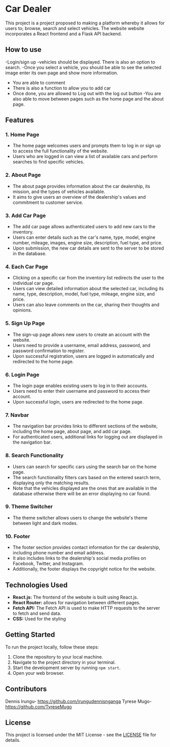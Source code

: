 # Car Dealer 
 This project is a project proposed to making a platform whereby it allows for users to; browse, search and select vehicles. The website website incorporates a React frontend and a Flask API backend.

 
## How to use
-Login/sign up
-vehicles should be displayed. There is also an option to search.
-Once you select a vehicle, you should be able to see the selected image enter its own page and show more information.
- You are able to comment
- There is also a function to allow you to add car
- Once done, you are allowed to Log out with the log out button
-You are also able to move between pages such as the home page and the about page.

## Features

### 1. Home Page

- The home page welcomes users and prompts them to log in or sign up to access the full functionality of the website.
- Users who are logged in can view a list of available cars and perform searches to find specific vehicles.

### 2. About Page

- The about page provides information about the car dealership, its mission, and the types of vehicles available.
- It aims to give users an overview of the dealership's values and commitment to customer service.

### 3. Add Car Page

- The add car page allows authenticated users to add new cars to the inventory.
- Users can enter details such as the car's name, type, model, engine number, mileage, images, engine size, description, fuel type, and price.
- Upon submission, the new car details are sent to the server to be stored in the database.

### 4. Each Car Page

- Clicking on a specific car from the inventory list redirects the user to the individual car page.
- Users can view detailed information about the selected car, including its name, type, description, model, fuel type, mileage, engine size, and price.
-  Users can also leave comments on the car, sharing their thoughts and opinions.

### 5. Sign Up Page

- The sign-up page allows new users to create an account with the website.
- Users need to provide a username, email address, password, and password confirmation to register.
- Upon successful registration, users are logged in automatically and redirected to the home page.

### 6. Login Page

- The login page enables existing users to log in to their accounts.
- Users need to enter their username and password to access their account.
- Upon successful login, users are redirected to the home page.

### 7. Navbar

- The navigation bar provides links to different sections of the website, including the home page, about page, and add car page.
- For authenticated users, additional links for logging out are displayed in the navigation bar.

### 8. Search Functionality

- Users can search for specific cars using the search bar on the home page.
- The search functionality filters cars based on the entered search term, displaying only the matching results.
-  Note that the vehicles displayed are the ones that are available in the database otherwise there will be an error displaying no car found.
### 9. Theme Switcher

- The theme switcher allows users to change the website's theme between light and dark modes.


### 10. Footer

- The footer section provides contact information for the car dealership, including phone number and email address.
- It also includes links to the dealership's social media profiles on Facebook, Twitter, and Instagram.
- Additionally, the footer displays the copyright notice for the website.

## Technologies Used

- **React.js:** The frontend of the website is built using React.js.
- **React Router:** allows for navigation between different pages.
- **Fetch API:** The Fetch API is used to make HTTP requests to the server to fetch and send data.
- **CSS:** Used for the styling

## Getting Started

To run the project locally, follow these steps:

1. Clone the repository to your local machine.
2. Navigate to the project directory in your terminal.
3. Start the development server by running `npm start`.
5. Open your web browser.


## Contributors

Dennis Irungu- https://github.com/irungudennisnganga
Tyrese Mugo- https://github.com/TyreseMugo

## License

This project is licensed under the MIT License - see the [LICENSE](LICENSE) file for details.